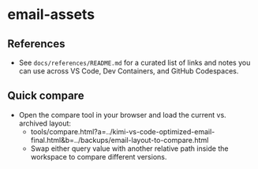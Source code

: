 # email-assets

## References

- See `docs/references/README.md` for a curated list of links and notes you can use across VS Code, Dev Containers, and GitHub Codespaces.

## Quick compare

- Open the compare tool in your browser and load the current vs. archived layout:
	- tools/compare.html?a=../kimi-vs-code-optimized-email-final.html&b=../backups/email-layout-to-compare.html
	- Swap either query value with another relative path inside the workspace to compare different versions.
